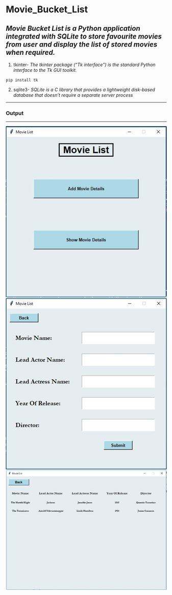 # Movie_Bucket_List
  *Movie Bucket List is a Python application integrated with SQLite to store favourite movies from user and display the list of stored movies when required.*
---
1. tkinter- *The tkinter package (“Tk interface”) is the standard Python interface to the Tk GUI toolkit.*
```
pip install tk
``` 
2. sqlite3- *SQLite is a C library that provides a lightweight disk-based database that doesn’t require a separate server process*
---
### Output
---
![Output](https://github.com/Ganeshkumar1508/Movie_Bucket_List/blob/main/ScreenShots/1.JPG)
![Output](https://github.com/Ganeshkumar1508/Movie_Bucket_List/blob/main/ScreenShots/2.JPG)
![Output](https://github.com/Ganeshkumar1508/Movie_Bucket_List/blob/main/ScreenShots/3.JPG)

